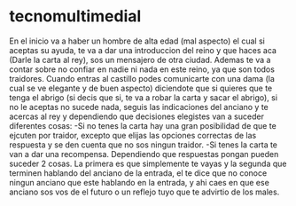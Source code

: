 # tecnomultimedial
En el inicio va a haber un hombre de alta edad (mal aspecto) el cual si aceptas 
su ayuda, te va a dar una introduccion del reino y que haces aca (Darle la carta
al rey), sos un mensajero de otra ciudad. Ademas te va a contar sobre no confiar
en nadie ni nada en este reino, ya que son todos traidores.
Cuando entras al castillo podes comunicarte con una dama (la cual se ve elegante
y de buen aspecto) diciendote que si quieres que te tenga el abrigo (si decis que
si, te va a robar la carta y sacar el abrigo), si no le aceptas no sucede nada,
seguis las indicaciones del anciano y te acercas al rey y dependiendo que decisiones
elegistes van a suceder diferentes cosas:
-Si no tenes la carta hay una gran posibilidad de que te ejcuten por traidor, excepto
que elijas las opciones correctas de las respuesta y se den cuenta que no sos ningun
traidor.
-Si tenes la carta te van a dar una recompensa. Dependiendo que respuestas pongan 
pueden suceder 2 cosas. La primera es que simplemente te vayas y la segunda que 
terminen hablando del anciano de la entrada, el te dice que no conoce ningun 
anciano que este hablando en la entrada, y ahi caes en que ese anciano sos vos de
el futuro o un reflejo tuyo que te advirtio de los males.

